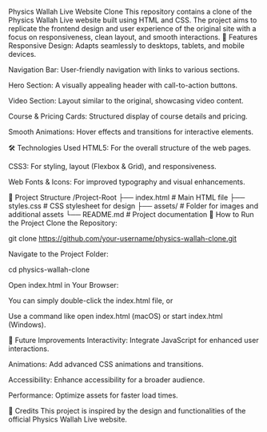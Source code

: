 Physics Wallah Live Website Clone
This repository contains a clone of the Physics Wallah Live website built using HTML and CSS. The project aims to replicate the frontend design and user experience of the original site with a focus on responsiveness, clean layout, and smooth interactions.
🚀 Features
Responsive Design: Adapts seamlessly to desktops, tablets, and mobile devices.


Navigation Bar: User-friendly navigation with links to various sections.


Hero Section: A visually appealing header with call-to-action buttons.


Video Section: Layout similar to the original, showcasing video content.


Course & Pricing Cards: Structured display of course details and pricing.


Smooth Animations: Hover effects and transitions for interactive elements.


🛠️ Technologies Used
HTML5: For the overall structure of the web pages.


CSS3: For styling, layout (Flexbox & Grid), and responsiveness.


Web Fonts & Icons: For improved typography and visual enhancements.


💂️ Project Structure
/Project-Root
├── index.html        # Main HTML file
├── styles.css        # CSS stylesheet for design
├── assets/           # Folder for images and additional assets
└── README.md         # Project documentation
🔧 How to Run the Project
Clone the Repository:


git clone https://github.com/your-username/physics-wallah-clone.git

Navigate to the Project Folder:


cd physics-wallah-clone

Open index.html in Your Browser:


You can simply double-click the index.html file, or


Use a command like open index.html (macOS) or start index.html (Windows).


🔮 Future Improvements
Interactivity: Integrate JavaScript for enhanced user interactions.


Animations: Add advanced CSS animations and transitions.


Accessibility: Enhance accessibility for a broader audience.


Performance: Optimize assets for faster load times.


🎨 Credits
This project is inspired by the design and functionalities of the official Physics Wallah Live website.


